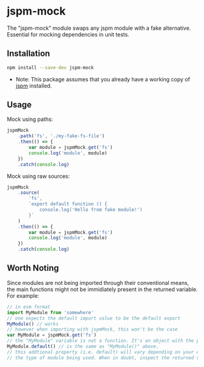 # jspm-mock
The "jspm-mock" module swaps any jspm module with a fake alternative. Essential for mocking dependencies in unit tests.

## Installation
```bash
npm install --save-dev jspm-mock
```
* Note: This package assumes that you already have a working copy of [jspm](https://github.com/jspm/jspm-cli) installed.

## Usage
Mock using paths:
```js
jspmMock
    .path('fs', './my-fake-fs-file')
    .then(() => {
        var module = jspmMock.get('fs')
        console.log('module', module)
    })
    .catch(console.log)
```

Mock using raw sources:
```js
jspmMock
    .source(
        'fs',
        `export default function () {
            console.log('Hello from fake module!')
        }`
    )
    .then(() => {
        var module = jspmMock.get('fs')
        console.log('module', module)
    })
    .catch(console.log)
```

## Worth Noting
Since modules are not being imported through their conventional means, the main functions might not be immidiately present in the returned variable. For example:
```js
// in esm format
import MyModule from 'somewhere'
// one expects the default import value to be the default export
MyModule() // works
// however when importing with jspmMock, this won't be the case
var MyModule = jspmMock.get('fs')
// the "MyModule" variable is not a function. It's an object with the property of "default"
MyModule.default() // is the same as "MyModule()" above.
// this addtional property (i.e. default) will vary depending on your export method and 
// the type of module being used. When in doubt, inspect the returned value!
```
